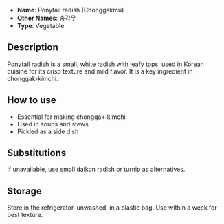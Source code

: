 - **Name**: Ponytail radish (Chonggakmu)
- **Other Names**: 총각무
- **Type**: Vegetable

## Description

Ponytail radish is a small, white radish with leafy tops, used in Korean cuisine for its crisp texture and mild flavor. It is a key ingredient in chonggak-kimchi.

## How to use

- Essential for making chonggak-kimchi
- Used in soups and stews
- Pickled as a side dish

## Substitutions

If unavailable, use small daikon radish or turnip as alternatives.

## Storage

Store in the refrigerator, unwashed, in a plastic bag. Use within a week for best texture. 